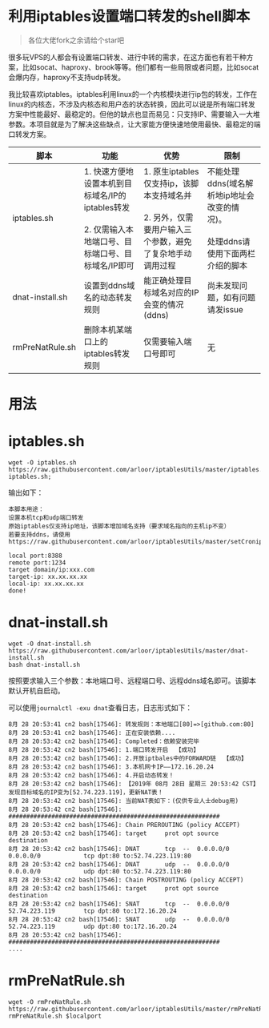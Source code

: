 # 利用iptables设置端口转发的shell脚本

> 各位大佬fork之余请给个star吧

很多玩VPS的人都会有设置端口转发、进行中转的需求，在这方面也有若干种方案，比如socat、haproxy、brook等等。他们都有一些局限或者问题，比如socat会爆内存，haproxy不支持udp转发。

我比较喜欢iptables。iptables利用linux的一个内核模块进行ip包的转发，工作在linux的内核态，不涉及内核态和用户态的状态转换，因此可以说是所有端口转发方案中性能最好、最稳定的。但他的缺点也显而易见：只支持IP、需要输入一大堆参数。本项目就是为了解决这些缺点，让大家能方便快速地使用最快、最稳定的端口转发方案。

|脚本|功能|优势|限制|
|---   |--|--|---|
|iptables.sh|1. 快速方便地设置本机到目标域名/IP的iptables转发<br><br>2. 仅需输入本地端口号、目标端口号、目标域名/IP即可|1. 原生iptables仅支持ip，该脚本支持域名并<br><br>2. 另外，仅需要用户输入三个参数，避免了复杂地手动调用过程|不能处理ddns(域名解析地ip地址会改变的情况)。<br><br>处理ddns请使用下面两栏介绍的脚本|
|dnat-install.sh|设置到ddns域名的动态转发规则|能正确处理目标域名对应的IP会变的情况(ddns)|尚未发现问题，如有问题请发issue|
|rmPreNatRule.sh|删除本机某端口上的iptables转发规则|仅需要输入端口号即可|无|


# 用法

# iptables.sh

```shell
wget -O iptables.sh https://raw.githubusercontent.com/arloor/iptablesUtils/master/iptables.sh;bash iptables.sh;
```

输出如下：
```shell
本脚本用途：
设置本机tcp和udp端口转发
原始iptables仅支持ip地址，该脚本增加域名支持（要求域名指向的主机ip不变）
若要支持ddns，请使用 https://raw.githubusercontent.com/arloor/iptablesUtils/master/setCroniptablesDDNS.sh;

local port:8388
remote port:1234
target domain/ip:xxx.com
target-ip: xx.xx.xx.xx
local-ip: xx.xx.xx.xx
done!
```

# dnat-install.sh
```
wget -O dnat-install.sh https://raw.githubusercontent.com/arloor/iptablesUtils/master/dnat-install.sh
bash dnat-install.sh
```

按照要求输入三个参数：本地端口号、远程端口号、远程ddns域名即可。该脚本默认开机自启动。

可以使用`journalctl -exu dnat`查看日志，日志形式如下：
```shell
8月 28 20:53:41 cn2 bash[17546]: 转发规则：本地端口[80]=>[github.com:80]
8月 28 20:53:41 cn2 bash[17546]: 正在安装依赖....
8月 28 20:53:42 cn2 bash[17546]: Completed：依赖安装完毕
8月 28 20:53:42 cn2 bash[17546]: 1.端口转发开启  【成功】
8月 28 20:53:42 cn2 bash[17546]: 2.开放iptbales中的FORWARD链  【成功】
8月 28 20:53:42 cn2 bash[17546]: 3.本机网卡IP——172.16.20.24
8月 28 20:53:42 cn2 bash[17546]: 4.开启动态转发！
8月 28 20:53:42 cn2 bash[17546]: 【2019年 08月 28日 星期三 20:53:42 CST】 发现目标域名的IP变为[52.74.223.119]，更新NAT表！
8月 28 20:53:42 cn2 bash[17546]: 当前NAT表如下：(仅供专业人士debug用)
8月 28 20:53:42 cn2 bash[17546]: ###########################################################
8月 28 20:53:42 cn2 bash[17546]: Chain PREROUTING (policy ACCEPT)
8月 28 20:53:42 cn2 bash[17546]: target     prot opt source               destination
8月 28 20:53:42 cn2 bash[17546]: DNAT       tcp  --  0.0.0.0/0            0.0.0.0/0            tcp dpt:80 to:52.74.223.119:80
8月 28 20:53:42 cn2 bash[17546]: DNAT       udp  --  0.0.0.0/0            0.0.0.0/0            udp dpt:80 to:52.74.223.119:80
8月 28 20:53:42 cn2 bash[17546]: Chain POSTROUTING (policy ACCEPT)
8月 28 20:53:42 cn2 bash[17546]: target     prot opt source               destination
8月 28 20:53:42 cn2 bash[17546]: SNAT       tcp  --  0.0.0.0/0            52.74.223.119        tcp dpt:80 to:172.16.20.24
8月 28 20:53:42 cn2 bash[17546]: SNAT       udp  --  0.0.0.0/0            52.74.223.119        udp dpt:80 to:172.16.20.24
8月 28 20:53:42 cn2 bash[17546]: ###########################################################
....
```

# rmPreNatRule.sh

```shell
wget -O rmPreNatRule.sh https://raw.githubusercontent.com/arloor/iptablesUtils/master/rmPreNatRule.sh;bash rmPreNatRule.sh $localport
```
